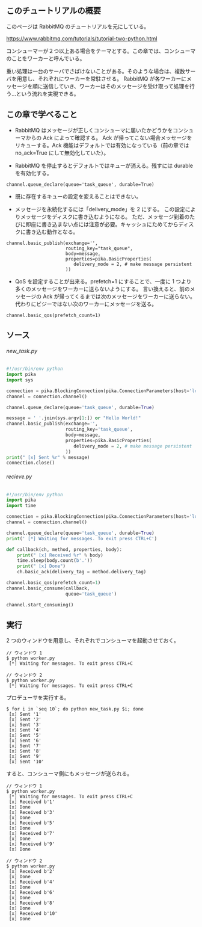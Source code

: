 
## このチュートリアルの概要

このページは RabbitMQ のチュートリアルを元にしている。

https://www.rabbitmq.com/tutorials/tutorial-two-python.html

コンシューマーが２つ以上ある場合をテーマとする。この章では、コンシューマのことをワーカーと呼んでいる。

重い処理は一台のサーバでさばけないことがある。そのような場合は、複数サーバを用意し、それぞれにワーカーを常駐させる。
RabbitMQ が各ワーカーにメッセージを順に送信していき、ワーカーはそのメッセージを受け取って処理を行う…という流れを実現できる。

## この章で学べること

* RabbitMQ はメッセージが正しくコンシューマに届いたかどうかをコンシューマからの Ack によって確認する。
Ack が帰ってこない場合メッセージをリキューする。Ack 機能はデフォルトでは有効になっている（前の章では no_ack=True にして無効化していた）。

* RabbitMQ を停止するとデフォルトではキューが消える。残すには durable を有効化する。

```
channel.queue_declare(queue='task_queue', durable=True)
```

* 既に存在するキューの設定を変えることはできない。

* メッセージを永続化するには「delivery_mode」を 2 にする。
この設定によりメッセージをディスクに書き込むようになる。
ただ、メッセージ到着のたびに即座に書き込まない点には注意が必要。キャッシュにためてからディスクに書き込む動作となる。

```
channel.basic_publish(exchange='',
                      routing_key="task_queue",
                      body=message,
                      properties=pika.BasicProperties(
                         delivery_mode = 2, # make message persistent
                      ))
```

* QoS を設定することが出来る。prefetch=1 にすることで、一度に 1 つより多くのメッセージをワーカーに送らないようにする。
言い換えると、前のメッセージの Ack が帰ってくるまでは次のメッセージをワーカーに送らない。代わりにビジーではない次のワーカーにメッセージを送る。

```
channel.basic_qos(prefetch_count=1)
```


## ソース

###### new_task.py

```python
#!/usr/bin/env python
import pika
import sys

connection = pika.BlockingConnection(pika.ConnectionParameters(host='localhost'))
channel = connection.channel()

channel.queue_declare(queue='task_queue', durable=True)

message = ' '.join(sys.argv[1:]) or "Hello World!"
channel.basic_publish(exchange='',
                      routing_key='task_queue',
                      body=message,
                      properties=pika.BasicProperties(
                         delivery_mode = 2, # make message persistent
                      ))
print(" [x] Sent %r" % message)
connection.close()
```

###### recieve.py

```python
#!/usr/bin/env python
import pika
import time

connection = pika.BlockingConnection(pika.ConnectionParameters(host='localhost'))
channel = connection.channel()

channel.queue_declare(queue='task_queue', durable=True)
print(' [*] Waiting for messages. To exit press CTRL+C')

def callback(ch, method, properties, body):
    print(" [x] Received %r" % body)
    time.sleep(body.count(b'.'))
    print(" [x] Done")
    ch.basic_ack(delivery_tag = method.delivery_tag)

channel.basic_qos(prefetch_count=1)
channel.basic_consume(callback,
                      queue='task_queue')

channel.start_consuming()
```


## 実行

2 つのウィンドウを用意し、それぞれでコンシューマを起動させておく。

```
// ウィンドウ 1
$ python worker.py
 [*] Waiting for messages. To exit press CTRL+C

// ウィンドウ 2
$ python worker.py
 [*] Waiting for messages. To exit press CTRL+C
```

プロデューサを実行する。

```
$ for i in `seq 10`; do python new_task.py $i; done
 [x] Sent '1'
 [x] Sent '2'
 [x] Sent '3'
 [x] Sent '4'
 [x] Sent '5'
 [x] Sent '6'
 [x] Sent '7'
 [x] Sent '8'
 [x] Sent '9'
 [x] Sent '10'
```

すると、コンシューマ側にもメッセージが送られる。


```
// ウィンドウ 1
$ python worker.py 
 [*] Waiting for messages. To exit press CTRL+C
 [x] Received b'1'
 [x] Done
 [x] Received b'3'
 [x] Done
 [x] Received b'5'
 [x] Done
 [x] Received b'7'
 [x] Done
 [x] Received b'9'
 [x] Done

// ウィンドウ 2
$ python worker.py 
 [x] Received b'2'
 [x] Done
 [x] Received b'4'
 [x] Done
 [x] Received b'6'
 [x] Done
 [x] Received b'8'
 [x] Done
 [x] Received b'10'
 [x] Done
```


